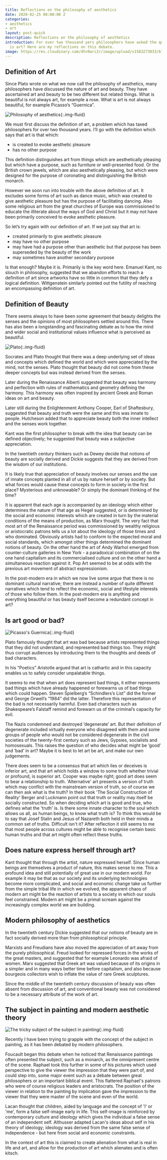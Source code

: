 ```yaml
---
title: Reflections on the philosophy of aesthetics
date: 2020-02-25 00:00:00 Z
categories:
- aesthetics
- art
layout: post-quick
description: Reflections on the philosophy of aesthetics
introduction: For over two thousand yers philosophers have asked the question - what
  is art? Here are my reflections on this debate.
image: https://res.cloudinary.com/dtn9ari2r/image/upload/v1583273033/blog/96E6718D-CE5A-4D47-A191-8FFB7788BFC0.jpg
---
```


## Definition of Art

Since Plato wrote on what we now call the philosophy of aesthetics, many philosophers have discussed the nature of art and beauty. They have ascertained art and beauty to be two different but related things. What is beautiful is not always art, for example a rose. What is art is not always beautiful, for example Picasso‘s “Guernica”.

![Philosophy of aesthetics](https://res.cloudinary.com/dtn9ari2r/image/upload/v1583272469/blog/Crown_Jewels_of_the_United_Kingdom_1952-12-13_1.jpg){:.img-fluid}

We must first discuss the definition of art, a problem which has taxed philosophers for over two thousand years. I’ll go with the definition which says that art is that which:

  * is created to evoke aesthetic   pleasure
  * has no other purpose

This definition distinguishes art from things which are aesthetically pleasing but which have a purpose, such as furniture or well-presented food. Or the British crown jewels, which are also aesthetically pleasing, but which were designed for the purpose of coronating and distinguishing the British monarch.

However we soon run into trouble with the above definition of art. It excludes some forms of art such as dance music, which was created to give aesthetic pleasure but has the purpose of facilitating dancing. Also some religious art from the great churches of Europe was commissioned to educate the illiterate about the ways of God and Christ but it may not have been primarily conceived to evoke aesthetic pleasure.

So let’s try again with our definition of art. If we just say that art is:

* created primarily to give aesthetic pleasure
* may have no other purpose
* may have had a purpose other than aesthetic but that purpose has been superseded by the beauty of the work
* may sometimes have another secondary purpose

Is that enough? Maybe it is. Primarily is the key word here. Emanuel Kant, no slouch in philosophy, suggested that we abandon efforts to  reach a definition of art since artworks have so little in common that they defy a logical definition. Wittgenstein similarly pointed out the futility of reaching an encompassing definition of art.

## Definition of Beauty

There seems always to have been some agreement that beauty delights the senses and the opinions of most philosophers settled around this. There has also been a longstanding and fascinating debate as to how the mind and wider social and institutional values influence what is perceived as beautiful.

![Plato](https://res.cloudinary.com/dtn9ari2r/image/upload/v1582116590/blog/800px-Plato_Silanion_Musei_Capitolini_MC1377.jpg){:.img-fluid}

Socrates and Plato thought that there was a deep underlying set of ideas and concepts which defined the world and which were appreciated by the mind, not the senses. Plato thought that beauty did not come from these deeper concepts but was instead derived from the senses.

Later during the Renaissance Alberti suggested that beauty was harmony and perfection with rules of mathematics and geometry defining the harmony. This harmony was often inspired by ancient Greek and Roman ideas on art and beauty.

Later still during the Enlightenment Anthony Cooper, Earl of Shaftesbury, suggested that beauty and truth were the same and this was innate to people. Hutcheson added that to appreciate beauty both the inner intellect and the senses work together.

Kant was the first philosopher to break with the idea that beauty can be defined objectively; he suggested that beauty was a subjective appreciation. 

In the twentieth century thinkers such as Dewey decide that notions of beauty are socially derived and Dickie suggests that they are derived from the wisdom of our institutions.

It is likely true that appreciation of beauty involves our senses and the use of innate concepts planted in all of us by nature herself or by society. But what forces would cause these concepts to form in society in the first place? Mysterious and unknowable? Or simply the dominant thinking of the time?

It is apparent that each age is accompanied by an ideology which either determines the nature of that age as Hegel suggested, or is determined by the social and economic interests which are created in turn by the material conditions of the means of production, as Marx thought. The very fact that most art of the Renaissance period was commissioned by wealthy religious or aristocratic patrons tells us a lot about the ideology of those times and who dominated. Obviously artists had to conform to the expected moral and social standards, which amongst other things determined the dominant notions of beauty. On the other hand the art of Andy Warhol emerged from counter-culture galleries in New York - a paradoxical combination of on the one hand capitalism and its commercialised culture and on the other hand a simultaneous reaction against it. Pop Art seemed to be at odds with the previous art movement of abstract expressionism.

In the post-modern era in which we now live some argue that there is no dominant cultural narrative; there are instead a number of quite different narratives which tend to reflect the economic, social and lifestyle interests of those who follow them. In the post-modern era is anything and everything beautiful or has beauty itself become a redundant concept in art?

## Is art good or bad?

![Picasso's Guernica](https://res.cloudinary.com/dtn9ari2r/image/upload/v1583271948/blog/PicassoGuernica.jpg){:.img-fluid}

Plato famously thought that art was bad because artists represented things that they did not understand, and represented bad things too. They might thus corrupt audiences by introducing them to the thoughts and deeds of bad characters.

In his “Poetics” Aristotle argued that art is cathartic and in this capacity enables us to safely consider unpalatable things.

It seems to me that when art does represent bad things, it either represents bad things which have already happened or forewarns us of bad things which could happen. Steven Spielberg’s “Schindlers’s List” did the former and George Orwell’s “1984” did the latter. Therefore this representation of the bad is not necessarily harmful. Even bad characters such as Shakespeare’s Falstaff remind and forewarn us of the criminal’s capacity for evil.

The Nazis condemned and destroyed ‘degenerate’ art. But their definition of degenerate included virtually everyone who disagreed with them and some groups of people who would not be considered degenerate in the civil societies of the twenty-first century such as Jews, Gypsies, socialists and homosexuals. This raises the question of who decides what might be ‘good’ and ‘bad’ in art? Maybe it is best to let art be art, and make our own judgements.

There does seem to be a consensus that art which lies or deceives is inferior art, and that art which holds a window to some truth whether trivial or profound, is superior art. Cooper was maybe right; good art does seem to bear a relationship to truth. 'Alternative' art presents a version of truth which may conflict with the mainstream version of truth, so of course we can then ask what is the truth? In their book 'The Social Construction of Reality' Berger and Luckmann point out that truth or reality may itself be socially constructed. So when deciding which art is good and true, who defines what the 'truth' is. Is there some innate character to the soul which allows us all, as human beings, to know what truth is? To think this would be to say that Josef Stalin and Jesus of Nazareth both held in their minds a common set of truths. Difficult isn't it? After reflection it still seems to me that most people across cultures might be able to recognise certain basic human truths and that art might often reflect these truths.

## Does nature express herself through art?

Kant thought that through the artist, nature expressed herself. Since human beings are themselves a product of nature, this makes sense to me. This a profound idea and still potentially of great use in our modern world. For example it may be that as our society and its underlying technologies become more complicated, and social and economic change take us further from the simple tribal life in which we evolved, the apparent chaos of modern art might be the reaction of artists to a society in which our souls feel constrained. Modern art might be a primal scream against the increasingly complex world we are building.

## Modern philosophy of aesthetics

In the twentieth century Dickie suggested that our notions of beauty are in fact socially derived more than from philosophical principle. 

Marxists and Freudians have also moved the appreciation of art away from the purely philosophical. Freud looked for repressed forces in the works of the great masters, and suggested that for example Leonardo was afraid of women. Marx suggested that Greek art was valued because of its origins in a simpler and in many ways better time before capitalism, and also because bourgeois collectors wish to inflate the value of rare Greek sculptures.

Since the middle of the twentieth century discussion of beauty was often absent from discussion of art, and conventional beauty was not considered to be a necessary attribute of the work of art.

## The subject in painting and modern aesthetic theory

![The tricky subject of the subject in painting](https://res.cloudinary.com/dtn9ari2r/image/upload/v1572463526/blog/DSC_0183.jpg){:.img-fluid}

Recently I have been trying to grapple with the concept of the subject in painting, as it has been debated by modern philosophers. 

Foucault began this debate when he noticed that Renaissance paintings often presented the subject, such as a monarch, as the omnipresent centre of the scene. Raphael took this further in some of his pictures which used perspective to give the viewer the impression that they were part of, and could step into, some major event such as a debate between great philosophers or an important biblical event. This flattered Raphael's patrons who were of course religious leaders and aristocrats. The position of the viewer in relation to the painting by implication gave the impression to the viewer that they were master of the scene and even of the world.

Lacan thought that children, aided by language and the concept of 'I' or 'me', form a false self-image early in life. This self-image is reinforced by contemporary culture and ideology which gives the individual a false sense of an independent self. Althusser adapted Lacan's ideas about self in his theory of ideology; ideology was derived from the same false sense of independence - but here from social and economic constraints. 

In the context of art this is claimed to create alienation from what is real in life and art, and allow for the production of art which alienates and is often kitsch.